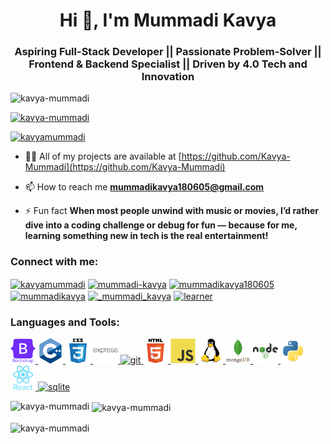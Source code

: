 <h1 align="center">Hi 👋, I'm Mummadi Kavya</h1>
<h3 align="center">Aspiring Full-Stack Developer || Passionate Problem-Solver || Frontend & Backend Specialist || Driven by 4.0 Tech and Innovation</h3>

<p align="left"> <img src="https://komarev.com/ghpvc/?username=kavya-mummadi&label=Profile%20views&color=0e75b6&style=flat" alt="kavya-mummadi" /> </p>

<p align="left"> <a href="https://github.com/ryo-ma/github-profile-trophy"><img src="https://github-profile-trophy.vercel.app/?username=kavya-mummadi" alt="kavya-mummadi" /></a> </p>

<p align="left"> <a href="https://twitter.com/kavyamummadi" target="blank"><img src="https://img.shields.io/twitter/follow/kavyamummadi?logo=twitter&style=for-the-badge" alt="kavyamummadi" /></a> </p>

- 👨‍💻 All of my projects are available at [https://github.com/Kavya-Mummadi](https://github.com/Kavya-Mummadi)

- 📫 How to reach me **mummadikavya180605@gmail.com**

- ⚡ Fun fact **When most people unwind with music or movies, I’d rather dive into a coding challenge or debug for fun — because for me, learning something new in tech is the real entertainment!**

<h3 align="left">Connect with me:</h3>
<p align="left">
<a href="https://twitter.com/kavyamummadi" target="blank"><img align="center" src="https://raw.githubusercontent.com/rahuldkjain/github-profile-readme-generator/master/src/images/icons/Social/twitter.svg" alt="kavyamummadi" height="30" width="40" /></a>
<a href="https://linkedin.com/in/mummadi-kavya" target="blank"><img align="center" src="https://raw.githubusercontent.com/rahuldkjain/github-profile-readme-generator/master/src/images/icons/Social/linked-in-alt.svg" alt="mummadi-kavya" height="30" width="40" /></a>
<a href="https://kaggle.com/mummadikavya180605" target="blank"><img align="center" src="https://raw.githubusercontent.com/rahuldkjain/github-profile-readme-generator/master/src/images/icons/Social/kaggle.svg" alt="mummadikavya180605" height="30" width="40" /></a>
<a href="https://fb.com/mummadikavya" target="blank"><img align="center" src="https://raw.githubusercontent.com/rahuldkjain/github-profile-readme-generator/master/src/images/icons/Social/facebook.svg" alt="mummadikavya" height="30" width="40" /></a>
<a href="https://instagram.com/_mummadi_kavya" target="blank"><img align="center" src="https://raw.githubusercontent.com/rahuldkjain/github-profile-readme-generator/master/src/images/icons/Social/instagram.svg" alt="_mummadi_kavya" height="30" width="40" /></a>
<a href="https://www.youtube.com/c/learner" target="blank"><img align="center" src="https://raw.githubusercontent.com/rahuldkjain/github-profile-readme-generator/master/src/images/icons/Social/youtube.svg" alt="learner" height="30" width="40" /></a>
</p>

<h3 align="left">Languages and Tools:</h3>
<p align="left"> <a href="https://getbootstrap.com" target="_blank" rel="noreferrer"> <img src="https://raw.githubusercontent.com/devicons/devicon/master/icons/bootstrap/bootstrap-plain-wordmark.svg" alt="bootstrap" width="40" height="40"/> </a> <a href="https://www.w3schools.com/cpp/" target="_blank" rel="noreferrer"> <img src="https://raw.githubusercontent.com/devicons/devicon/master/icons/cplusplus/cplusplus-original.svg" alt="cplusplus" width="40" height="40"/> </a> <a href="https://www.w3schools.com/css/" target="_blank" rel="noreferrer"> <img src="https://raw.githubusercontent.com/devicons/devicon/master/icons/css3/css3-original-wordmark.svg" alt="css3" width="40" height="40"/> </a> <a href="https://expressjs.com" target="_blank" rel="noreferrer"> <img src="https://raw.githubusercontent.com/devicons/devicon/master/icons/express/express-original-wordmark.svg" alt="express" width="40" height="40"/> </a> <a href="https://git-scm.com/" target="_blank" rel="noreferrer"> <img src="https://www.vectorlogo.zone/logos/git-scm/git-scm-icon.svg" alt="git" width="40" height="40"/> </a> <a href="https://www.w3.org/html/" target="_blank" rel="noreferrer"> <img src="https://raw.githubusercontent.com/devicons/devicon/master/icons/html5/html5-original-wordmark.svg" alt="html5" width="40" height="40"/> </a> <a href="https://developer.mozilla.org/en-US/docs/Web/JavaScript" target="_blank" rel="noreferrer"> <img src="https://raw.githubusercontent.com/devicons/devicon/master/icons/javascript/javascript-original.svg" alt="javascript" width="40" height="40"/> </a> <a href="https://www.linux.org/" target="_blank" rel="noreferrer"> <img src="https://raw.githubusercontent.com/devicons/devicon/master/icons/linux/linux-original.svg" alt="linux" width="40" height="40"/> </a> <a href="https://www.mongodb.com/" target="_blank" rel="noreferrer"> <img src="https://raw.githubusercontent.com/devicons/devicon/master/icons/mongodb/mongodb-original-wordmark.svg" alt="mongodb" width="40" height="40"/> </a> <a href="https://nodejs.org" target="_blank" rel="noreferrer"> <img src="https://raw.githubusercontent.com/devicons/devicon/master/icons/nodejs/nodejs-original-wordmark.svg" alt="nodejs" width="40" height="40"/> </a> <a href="https://www.python.org" target="_blank" rel="noreferrer"> <img src="https://raw.githubusercontent.com/devicons/devicon/master/icons/python/python-original.svg" alt="python" width="40" height="40"/> </a> <a href="https://reactjs.org/" target="_blank" rel="noreferrer"> <img src="https://raw.githubusercontent.com/devicons/devicon/master/icons/react/react-original-wordmark.svg" alt="react" width="40" height="40"/> </a> <a href="https://www.sqlite.org/" target="_blank" rel="noreferrer"> <img src="https://www.vectorlogo.zone/logos/sqlite/sqlite-icon.svg" alt="sqlite" width="40" height="40"/> </a> </p>

<p><img align="left" src="https://github-readme-stats.vercel.app/api/top-langs?username=kavya-mummadi&show_icons=true&locale=en&layout=compact" alt="kavya-mummadi" /></p>

<p>&nbsp;<img align="center" src="https://github-readme-stats.vercel.app/api?username=kavya-mummadi&show_icons=true&locale=en" alt="kavya-mummadi" /></p>

<p><img align="center" src="https://github-readme-streak-stats.herokuapp.com/?user=kavya-mummadi&" alt="kavya-mummadi" /></p>
